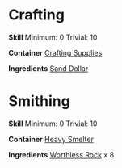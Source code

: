 <!-- TITLE: Sand -->
<!-- SUBTITLE: A handful of fine sand -->

# Crafting
**Skill**
Minimum: 0
Trivial: 10

**Container**
[Crafting Supplies](crafting-supplies)

**Ingredients**
[Sand Dollar](sand-dollar)

# Smithing
**Skill**
Minimum: 0
Trivial: 10

**Container**
[Heavy Smelter](heavy-smelter)

**Ingredients**
[Worthless Rock](worthless-rock) x 8